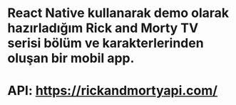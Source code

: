 # React Native kullanarak demo olarak hazırladığım Rick and Morty TV serisi bölüm ve karakterlerinden oluşan bir mobil app.
# API: https://rickandmortyapi.com/
